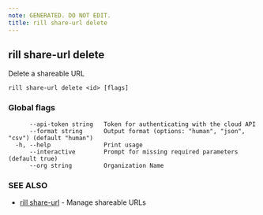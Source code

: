 ```yaml
---
note: GENERATED. DO NOT EDIT.
title: rill share-url delete
---
```

## rill share-url delete

Delete a shareable URL

```
rill share-url delete <id> [flags]
```

### Global flags

```
      --api-token string   Token for authenticating with the cloud API
      --format string      Output format (options: "human", "json", "csv") (default "human")
  -h, --help               Print usage
      --interactive        Prompt for missing required parameters (default true)
      --org string         Organization Name
```

### SEE ALSO

* [rill share-url](share-url.md)	 - Manage shareable URLs

